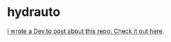# hydrauto

[I wrote a Dev.to post about this repo. Check it out here](https://dev.to/therynamo/a-quest-for-happy-plants-with-iot-14p1).
